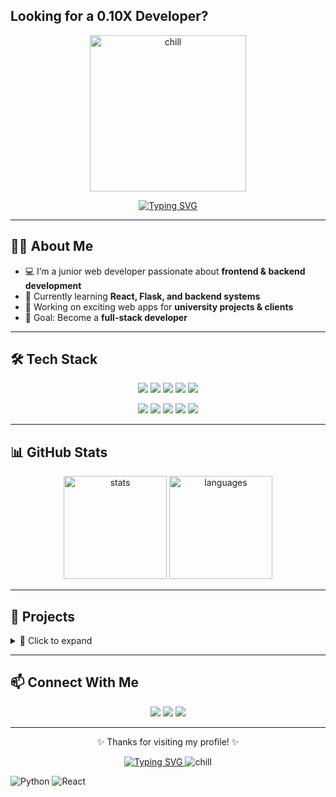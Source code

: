 ## Looking for a 0.10X Developer?

<!-- Profile Header -->
<p align="center">
  <img src="https://github.com/user-attachments/assets/7cbda939-5efd-4c61-90d6-9ef751ffa726" alt="chill" width="250" />
</p>

<p align="center">
  <a href="https://git.io/typing-svg">
    <img src="https://readme-typing-svg.demolab.com?font=Fira+Code&size=24&pause=1000&center=true&vCenter=true&width=435&lines=Hello+There;General+Kenobi;Welcome+to+my+Profile!" alt="Typing SVG" />
  </a>
</p>

---

## 👨‍💻 About Me
- 💻 I’m a junior web developer passionate about **frontend & backend development**  
- 🌱 Currently learning **React, Flask, and backend systems**  
- 🚀 Working on exciting web apps for **university projects & clients**  
- 🎯 Goal: Become a **full-stack developer**  

---

## 🛠️ Tech Stack
<p align="center">
  <!-- Languages -->
  <img src="https://img.shields.io/badge/Python-3776AB?logo=python&logoColor=fff" />
  <img src="https://img.shields.io/badge/JavaScript-F7DF1E?logo=javascript&logoColor=000" />
  <img src="https://img.shields.io/badge/React-20232A?logo=react&logoColor=61DAFB" />
  <img src="https://img.shields.io/badge/HTML5-E34F26?logo=html5&logoColor=fff" />
  <img src="https://img.shields.io/badge/CSS3-1572B6?logo=css3&logoColor=fff" />
</p>

<p align="center">
  <!-- Tools -->
  <img src="https://img.shields.io/badge/Flask-000000?logo=flask&logoColor=fff" />
  <img src="https://img.shields.io/badge/TailwindCSS-38B2AC?logo=tailwindcss&logoColor=fff" />
  <img src="https://img.shields.io/badge/Vite-646CFF?logo=vite&logoColor=fff" />
  <img src="https://img.shields.io/badge/Git-F05032?logo=git&logoColor=fff" />
  <img src="https://img.shields.io/badge/GitHub-181717?logo=github&logoColor=fff" />
</p>

---

## 📊 GitHub Stats
<p align="center">
  <img src="https://github-readme-stats.vercel.app/api?username=YOUR_USERNAME&show_icons=true&theme=tokyonight" alt="stats" height="165"/>
  <img src="https://github-readme-stats.vercel.app/api/top-langs/?username=YOUR_USERNAME&layout=compact&theme=tokyonight" alt="languages" height="165"/>
</p>

---

## 🚀 Projects
<details>
  <summary>📂 Click to expand</summary>

  - 🎬 **Movie Recommendation App** – Built with React + TMDB API  
  - 📖 **PDF Viewer with Page Flip** – JS + PDF.js + St.PageFlip  
  - 🏫 **University Web Apps** – Custom backend systems with Flask  

</details>

---

## 📫 Connect With Me
<p align="center">
  <a href="https://www.linkedin.com/in/YOUR_LINKEDIN/"><img src="https://img.shields.io/badge/LinkedIn-0A66C2?logo=linkedin&logoColor=fff" /></a>
  <a href="mailto:YOUR_EMAIL@gmail.com"><img src="https://img.shields.io/badge/Gmail-D14836?logo=gmail&logoColor=fff" /></a>
  <a href="https://YOUR_PORTFOLIO.com"><img src="https://img.shields.io/badge/Portfolio-000?logo=firefox&logoColor=fff" /></a>
</p>

---

<p align="center">✨ Thanks for visiting my profile! ✨</p>


<p align="center">
  <a href="https://git.io/typing-svg">
    <img src="https://readme-typing-svg.demolab.com?lines=Hello+There+I'm+Irakli" alt="Typing SVG" />
  </a>
  <img src="https://github.com/user-attachments/assets/7cbda939-5efd-4c61-90d6-9ef751ffa726" alt="chill" />
</p>

![Python](https://img.shields.io/badge/Python-3776AB?logo=python&logoColor=fff)
![React](https://img.shields.io/badge/React-20232A?logo=react&logoColor=61DAFB)
